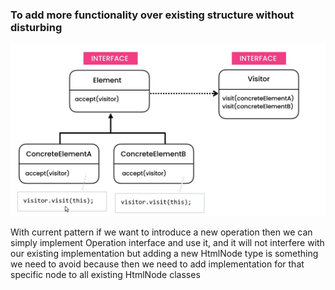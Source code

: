 ### To add more functionality over existing structure without disturbing

![img.png](img.png)

With current pattern if we want to introduce a new operation then we can simply implement Operation interface and use it, and it will not interfere with our existing implementation but adding a new HtmlNode type is something we need to avoid because then we need to add implementation for that specific node to all existing HtmlNode classes